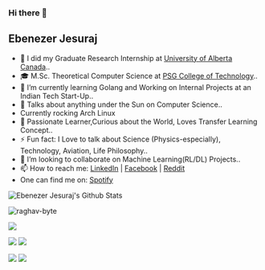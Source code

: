 ### Hi there 👋

## Ebenezer Jesuraj

- 🔭 I did my Graduate Research Internship at [University of Alberta Canada](https://www.ualberta.ca/)..
- 🎓 M.Sc. Theoretical Computer Science at [PSG College of Technology](https://www.psgtech.edu/)..
- 🌱 I’m currently learning Golang and Working on Internal Projects at an Indian Tech Start-Up..
- 💬 Talks about anything under the Sun on Computer Science..
- Currently rocking Arch Linux
- 🤔 Passionate Learner,Curious about the World, Loves Transfer Learning Concept..
- ⚡ Fun fact: I Love to talk about Science (Physics-especially), Technology, Aviation, Life Philosophy..
- 👯 I’m looking to collaborate on Machine Learning(RL/DL) Projects..
- 📫 How to reach me: [LinkedIn](https://www.linkedin.com/in/ebenezerjesuraj/) |                               [Facebook](https://www.facebook.com/EbenezerJesuraj/)    |                               [Reddit](https://www.reddit.com/user/EbenezerJesuraj)
- One can find me on: [Spotify](https://open.spotify.com/user/21oiy6zlfug443wfth6iifuyq?si=3136887e36c742da)

![Ebenezer Jesuraj's Github Stats](https://github-readme-stats.vercel.app/api?username=EbenezerJesuraj&show_icons=true&title_color=fff&icon_color=79ff97&text_color=9f9f9f&bg_color=151515)

<p align="left"> <img src="https://komarev.com/ghpvc/?username=EbenezerJesuraj" alt="raghav-byte" /> </p>


![](https://github-profile-summary-cards.vercel.app/api/cards/profile-details?username=EbenezerJesuraj&theme=solarized_dark) 

![](https://github-profile-summary-cards.vercel.app/api/cards/repos-per-language?username=EbenezerJesuraj&theme=solarized_dark)  ![](https://github-profile-summary-cards.vercel.app/api/cards/most-commit-language?username=EbenezerJesuraj&theme=solarized_dark) 

![](https://github-profile-summary-cards.vercel.app/api/cards/stats?username=EbenezerJesuraj&theme=solarized_dark)  ![](https://github-profile-summary-cards.vercel.app/api/cards/productive-time?username=EbenezerJesuraj&theme=solarized_dark) 

<!--
**EbenezerJesuraj/EbenezerJesuraj** is a ✨ _special_ ✨ repository because its `README.md` (this file) appears on your GitHub profile.

Here are some ideas to get you started:

- 😄 Pronouns: ...

-->

